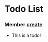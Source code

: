 Todo List
=================

### Member [create](ffw_GLFWRenderWindow.html#ea9647af)  

* This is a todo! 






